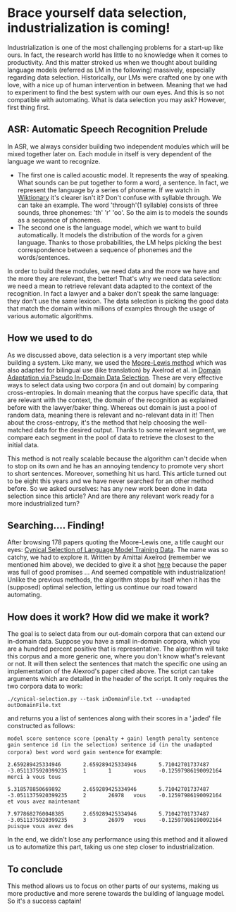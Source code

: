 # Brace yourself data selection, industrialization is coming!

Industrialization is one of the most challenging problems for a start-up like ours. In fact, the research world has little to no knowledge when it comes to productivity. And this matter stroked us when we thought about building language models (referred as LM in the following) massively, especially regarding data selection.
Historically, our LMs were crafted one by one with love, with a nice up of human intervention in between. Meaning that we had to experiment to find the best system with our own eyes. And this is so not compatible with automating.
What is data selection you may ask? However, first thing first.

## ASR: Automatic Speech Recognition Prelude

In ASR, we always consider building two independent modules which will be mixed together later on. Each module in itself is very dependent of the language we want to recognize.

- The first one is called acoustic model. It represents the way of speaking. What sounds can be put together to form a word, a sentence. In fact, we represent the language by a series of phoneme. If we watch in [Wiktionary](https://en.wiktionary.org/wiki/phoneme) it's clearer isn't it? Don't confuse with syllable through. We can take an example. The word 'through'(1 syllable) consists of three sounds, three phonemes: 'th' 'r' 'oo'. So the aim is to models the sounds as a sequence of phonemes.
- The second one is the language model, which we want to build automatically. It models the distribution of the words for a given language. Thanks to those probabilities, the LM helps picking the best correspondence between a sequence of phonemes and the words/sentences.

In order to build these modules, we need data and the more we have and the more they are relevant, the better! That's why we need data selection: we need a mean to retrieve relevant data adapted to the context of the recognition. In fact a lawyer and a baker don't speak the same language: they don't use the same lexicon. The data selection is picking the good data that match the domain within millions of examples through the usage of various automatic algorithms.

## How we used to do

As we discussed above, data selection is a very important step while building a system. Like many, we used the [Moore-Lewis method](http://www.aclweb.org/anthology/P10-2041) which was also adapted for bilingual use (like translation) by Axelrod et al. in [Domain Adaptation via Pseudo In-Domain Data Selection](https://aclanthology.info/pdf/D/D11/D11-1033.pdf). These are very effective ways to select data using two corpora (in and out domain) by comparing cross-entropies. In domain meaning that the corpus have specific data, that are relevant with the context, the domain of the recognition as explained before with the lawyer/baker thing. Whereas out domain is just a pool of random data, meaning there is relevant and no-relevant data in it! Then about the cross-entropy, it's the method that help choosing the well-matched data for the desired output. Thanks to some relevant segment, we compare each segment in the pool of data to retrieve the closest to the initial data.

This method is not really scalable because the algorithm can't decide when to stop on its own and he has an annoying tendency to promote very short to short sentences. Moreover, something hit us hard. This article turned out to be eight this years and we have never searched for an other method before. So we asked ourselves: has any new work been done in data selection since this article? And are there any relevant work ready for a more industrialized turn?

## Searching.... Finding!

After browsing 178 papers quoting the Moore-Lewis one, a title caught our eyes: [Cynical Selection of Language Model Training Data](https://arxiv.org/pdf/1709.02279.pdf). The name was so catchy, we had to explore it. Written by Amittai Axelrod (remember we mentioned him above), we decided to give it a shot [here](https://github.com/allo-media/cynical-selection) because the paper was full of good promises ... And seemed compatible with industrialization! Unlike the previous methods, the algorithm stops by itself when it has the (supposed) optimal selection, letting us continue our road toward automating.

## How does it work? How did we make it work?

The goal is to select data from our out-domain corpora that can extend our in-domain data. Suppose you have a small in-domain corpora, which you are a hundred percent positive that is representative. The algorithm will take this corpus and a more generic one, where you don't know what's relevant or not. It will then select the sentences that match the specific one using an implementation of the Alexrod's paper cited above. The script can take arguments which are detailed in the header of the script. It only requires the two corpora data to work:

`./cynical-selection.py --task inDomainFile.txt --unadapted outDomainFile.txt`

and returns you a list of sentences along with their scores in a '.jaded' file constructed as follows:

`model score sentence score (penalty + gain) length penalty sentence gain sentence id (in the selection) sentence id (in the unadapted corpora) best word word gain sentence`
for example: 

`2.659289425334946       2.659289425334946       5.71042701737487        -3.0511375920399235     1       1       vous    -0.12597986190092164    merci à vous tous`

`5.318578850669892       2.659289425334946       5.71042701737487        -3.0511375920399235     2       26978   vous    -0.12597986190092164    et vous avez maintenant`

`7.9778682760048385      2.659289425334946       5.71042701737487        -3.0511375920399235     3       26979   vous    -0.12597986190092164    puisque vous avez des`

In the end, we didn't lose any performance using this method and it allowed us to automatize this part, taking us one step closer to industrialization.

## To conclude

This method allows us to focus on other parts of our systems, making us more productive and more serene towards the building of language model. So it's a success captain!
